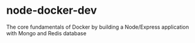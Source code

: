 # node-docker-dev
The core fundamentals of Docker by building a Node/Express application with Mongo and Redis database
